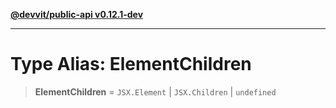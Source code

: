 [**@devvit/public-api v0.12.1-dev**](../../../../README.md)

---

# Type Alias: ElementChildren

> **ElementChildren** = `JSX.Element` \| `JSX.Children` \| `undefined`
